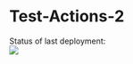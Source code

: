 # Test-Actions-2

Status of last deployment:<br>
<img src="https://github.com/lepkov/Test-Actions-2/actions/workflows/maven/badge.svg?branch=master"><br>
